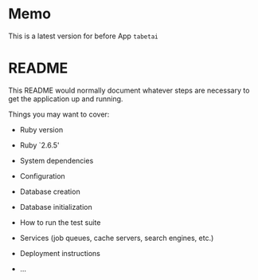 # Memo
This is a latest version for before App `tabetai`

# README

This README would normally document whatever steps are necessary to get the
application up and running.

Things you may want to cover:

* Ruby version
- Ruby `2.6.5'

* System dependencies

* Configuration

* Database creation

* Database initialization

* How to run the test suite

* Services (job queues, cache servers, search engines, etc.)

* Deployment instructions

* ...
